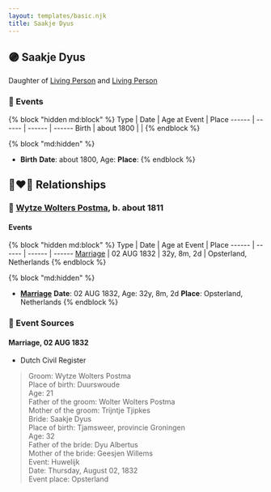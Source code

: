 ```yaml
---
layout: templates/basic.njk
title: Saakje Dyus
---
```

## 🟣 Saakje Dyus

Daughter of [Living Person](/people/6/65255973) and [Living Person](/people/2/26091395)

### 📆 Events

{% block "hidden md:block" %}
Type | Date | Age at Event | Place
------ | ------ | ------ | ------
Birth | about 1800 |  |
{% endblock %}

{% block "md:hidden" %}
- **Birth**
**Date**: about 1800, Age:
**Place**:
{% endblock %}

## 👩‍❤️‍👨 Relationships

### 🔵 [Wytze Wolters Postma](/people/6/61192664), b. about 1811

#### Events

{% block "hidden md:block" %}
Type | Date | Age at Event | Place
------ | ------ | ------ | ------
[Marriage](#event-family-0-event-0) | 02 AUG 1832 | 32y, 8m, 2d | Opsterland, Netherlands
{% endblock %}

{% block "md:hidden" %}
- **[Marriage](#event-family-0-event-0)**
**Date**: 02 AUG 1832, Age: 32y, 8m, 2d
**Place**: Opsterland, Netherlands
{% endblock %}

### 📰 Event Sources

#### <a id="event-family-0-event-0"></a> Marriage, 02 AUG 1832
* Dutch Civil Register
>   
  > Groom: Wytze Wolters Postma  
  > Place of birth: Duurswoude  
  > Age: 21  
  > Father of the groom: Wolter Wolters Postma  
  > Mother of the groom: Trijntje Tjipkes  
  > Bride: Saakje Dyus  
  > Place of birth: Tjamsweer, provincie Groningen  
  > Age: 32  
  > Father of the bride: Dyu Albertus  
  > Mother of the bride: Geesjen Willems  
  > Event: Huwelijk  
  > Date: Thursday, August 02, 1832  
  > Event place: Opsterland